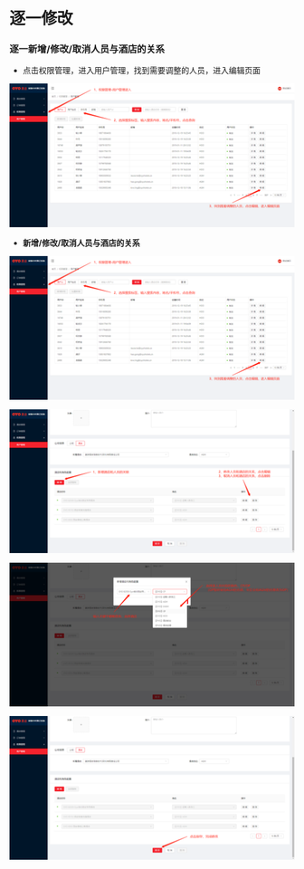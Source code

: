 # 逐一修改

### 逐一新增/修改/取消人员与酒店的关系

* 点击权限管理，进入用户管理，找到需要调整的人员，进入编辑页面

![](../../../../.gitbook/assets/image%20%28351%29.png)

* **新增/修改/取消人员与酒店的关系**

![](../../../../.gitbook/assets/image%20%28432%29.png)

![](../../../../.gitbook/assets/image%20%28400%29.png)

![](../../../../.gitbook/assets/image%20%2856%29.png)

![](../../../../.gitbook/assets/image%20%28114%29.png)



